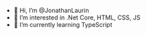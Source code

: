 - 👋 Hi, I’m @JonathanLaurin
- 👀 I’m interested in .Net Core, HTML, CSS, JS
- 🌱 I’m currently learning TypeScript


<!---
JonathanLaurin/JonathanLaurin is a ✨ special ✨ repository because its `README.md` (this file) appears on your GitHub profile.
You can click the Preview link to take a look at your changes.
--->
